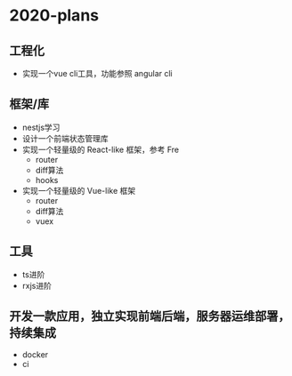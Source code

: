 # 2020-plans

## 工程化
- 实现一个vue cli工具，功能参照 angular cli

## 框架/库
- nestjs学习
- 设计一个前端状态管理库
- 实现一个轻量级的 React-like 框架，参考 Fre
  - router
  - diff算法
  - hooks
- 实现一个轻量级的 Vue-like 框架
  - router
  - diff算法
  - vuex

## 工具
- ts进阶
- rxjs进阶

## 开发一款应用，独立实现前端后端，服务器运维部署，持续集成
  - docker
  - ci
